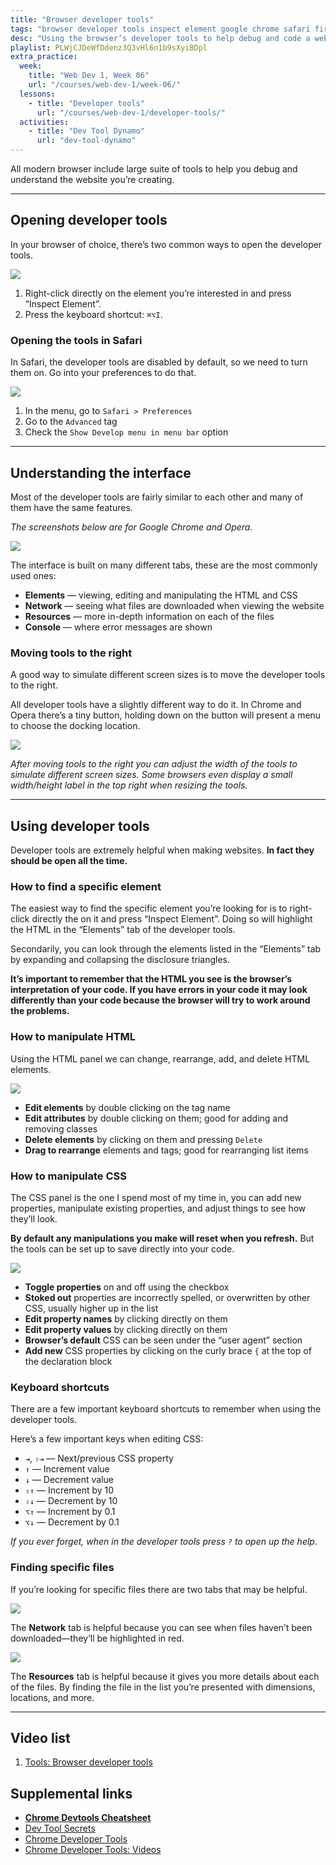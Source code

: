 ```yaml
---
title: "Browser developer tools"
tags: "browser developer tools inspect element google chrome safari firefox opera elements styles"
desc: "Using the browser’s developer tools to help debug and code a website."
playlist: PLWjCJDeWfDdenz3Q3vHl6n1b9sXyiBDpl
extra_practice:
  week:
    title: "Web Dev 1, Week 06"
    url: "/courses/web-dev-1/week-06/"
  lessons:
    - title: "Developer tools"
      url: "/courses/web-dev-1/developer-tools/"
  activities:
    - title: "Dev Tool Dynamo"
      url: "dev-tool-dynamo"
---
```


All modern browser include large suite of tools to help you debug and understand the website you’re creating.

---

## Opening developer tools

In your browser of choice, there’s two common ways to open the developer tools.

![](open.jpg)

1. Right-click directly on the element you’re interested in and press “Inspect Element”.
2. Press the keyboard shortcut: `⌘⌥I`.

### Opening the tools in Safari

In Safari, the developer tools are disabled by default, so we need to turn them on. Go into your preferences to do that.

![](safari.jpg)

1. In the menu, go to `Safari > Preferences`
2. Go to the `Advanced` tag
3. Check the `Show Develop menu in menu bar` option

---

## Understanding the interface

Most of the developer tools are fairly similar to each other and many of them have the same features.

*The screenshots below are for Google Chrome and Opera.*

![](elements.jpg)

The interface is built on many different tabs, these are the most commonly used ones:

- **Elements** — viewing, editing and manipulating the HTML and CSS
- **Network** — seeing what files are downloaded when viewing the website
- **Resources** — more in-depth information on each of the files
- **Console** — where error messages are shown

### Moving tools to the right

A good way to simulate different screen sizes is to move the developer tools to the right.

All developer tools have a slightly different way to do it. In Chrome and Opera there’s a tiny button, holding down on the button will present a menu to choose the docking location.

![](docking.jpg)

*After moving tools to the right you can adjust the width of the tools to simulate different screen sizes. Some browsers even display a small width/height label in the top right when resizing the tools.*

---

## Using developer tools

Developer tools are extremely helpful when making websites. **In fact they should be open all the time.**

### How to find a specific element

The easiest way to find the specific element you’re looking for is to right-click directly the on it and press “Inspect Element”. Doing so will highlight the HTML in the “Elements” tab of the developer tools.

Secondarily, you can look through the elements listed in the “Elements” tab by expanding and collapsing the disclosure triangles.

**It’s important to remember that the HTML you see is the browser’s interpretation of your code. If you have errors in your code it may look differently than your code because the browser will try to work around the problems.**

### How to manipulate HTML

Using the HTML panel we can change, rearrange, add, and delete HTML elements.

![](html-panel.jpg)

- **Edit elements** by double clicking on the tag name
- **Edit attributes** by double clicking on them; good for adding and removing classes
- **Delete elements** by clicking on them and pressing `Delete`
- **Drag to rearrange** elements and tags; good for rearranging list items

### How to manipulate CSS

The CSS panel is the one I spend most of my time in, you can add new properties, manipulate existing properties, and adjust things to see how they’ll look.

**By default any manipulations you make will reset when you refresh.** But the tools can be set up to save directly into your code.

![](css-panel.jpg)

- **Toggle properties** on and off using the checkbox
- **Stoked out** properties are incorrectly spelled, or overwritten by other CSS, usually higher up in the list
- **Edit property names** by clicking directly on them
- **Edit property values** by clicking directly on them
- **Browser’s default** CSS can be seen under the “user agent” section
- **Add new** CSS properties by clicking on the curly brace `{` at the top of the declaration block

### Keyboard shortcuts

There are a few important keyboard shortcuts to remember when using the developer tools.

Here’s a few important keys when editing CSS:

- `⇥`, `⇧⇥` — Next/previous CSS property
- `↑` — Increment value
- `↓` — Decrement value
- `⇧↑` — Increment by 10
- `⇧↓` — Decrement by 10
- `⌥↑` — Increment by 0.1
- `⌥↓` — Decrement by 0.1

*If you ever forget, when in the developer tools press `?` to open up the help.*

### Finding specific files

If you’re looking for specific files there are two tabs that may be helpful.

![](network.jpg)

The **Network** tab is helpful because you can see when files haven’t been downloaded—they’ll be highlighted in red.

![](resources.jpg)

The **Resources** tab is helpful because it gives you more details about each of the files. By finding the file in the list you’re presented with dimensions, locations, and more.

---

## Video list

1. [Tools: Browser developer tools](https://www.youtube.com/watch?v=09XV2psDAZ4&list=PLWjCJDeWfDdenz3Q3vHl6n1b9sXyiBDpl&index=1)

## Supplemental links

- **[Chrome Devtools Cheatsheet](http://anti-code.com/devtools-cheatsheet/)**
- [Dev Tool Secrets](http://devtoolsecrets.com/)
- [Chrome Developer Tools](http://code.google.com/chrome/devtools/)
- [Chrome Developer Tools: Videos](http://code.google.com/chrome/devtools/docs/videos.html)
